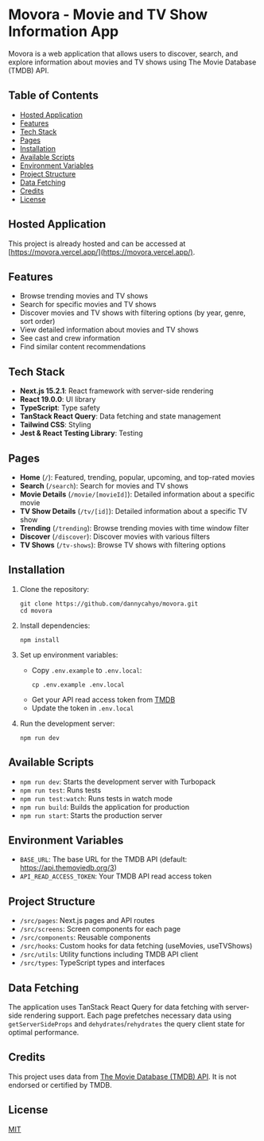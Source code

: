 # Movora - Movie and TV Show Information App

Movora is a web application that allows users to discover, search, and explore information about movies and TV shows using The Movie Database (TMDB) API.

## Table of Contents

- [Hosted Application](#hosted-application)
- [Features](#features)
- [Tech Stack](#tech-stack)
- [Pages](#pages)
- [Installation](#installation)
- [Available Scripts](#available-scripts)
- [Environment Variables](#environment-variables)
- [Project Structure](#project-structure)
- [Data Fetching](#data-fetching)
- [Credits](#credits)
- [License](#license)

## Hosted Application

This project is already hosted and can be accessed at [https://movora.vercel.app/](https://movora.vercel.app/).

## Features

- Browse trending movies and TV shows
- Search for specific movies and TV shows
- Discover movies and TV shows with filtering options (by year, genre, sort order)
- View detailed information about movies and TV shows
- See cast and crew information
- Find similar content recommendations

## Tech Stack

- **Next.js 15.2.1**: React framework with server-side rendering
- **React 19.0.0**: UI library
- **TypeScript**: Type safety
- **TanStack React Query**: Data fetching and state management
- **Tailwind CSS**: Styling
- **Jest & React Testing Library**: Testing

## Pages

- **Home** (`/`): Featured, trending, popular, upcoming, and top-rated movies
- **Search** (`/search`): Search for movies and TV shows
- **Movie Details** (`/movie/[movieId]`): Detailed information about a specific movie
- **TV Show Details** (`/tv/[id]`): Detailed information about a specific TV show
- **Trending** (`/trending`): Browse trending movies with time window filter
- **Discover** (`/discover`): Discover movies with various filters
- **TV Shows** (`/tv-shows`): Browse TV shows with filtering options

## Installation

1. Clone the repository:

   ```
   git clone https://github.com/dannycahyo/movora.git
   cd movora
   ```

2. Install dependencies:

   ```
   npm install
   ```

3. Set up environment variables:

   - Copy `.env.example` to `.env.local`:
     ```
     cp .env.example .env.local
     ```
   - Get your API read access token from [TMDB](https://www.themoviedb.org/settings/api)
   - Update the token in `.env.local`

4. Run the development server:
   ```
   npm run dev
   ```

## Available Scripts

- `npm run dev`: Starts the development server with Turbopack
- `npm run test`: Runs tests
- `npm run test:watch`: Runs tests in watch mode
- `npm run build`: Builds the application for production
- `npm run start`: Starts the production server

## Environment Variables

- `BASE_URL`: The base URL for the TMDB API (default: https://api.themoviedb.org/3)
- `API_READ_ACCESS_TOKEN`: Your TMDB API read access token

## Project Structure

- `/src/pages`: Next.js pages and API routes
- `/src/screens`: Screen components for each page
- `/src/components`: Reusable components
- `/src/hooks`: Custom hooks for data fetching (useMovies, useTVShows)
- `/src/utils`: Utility functions including TMDB API client
- `/src/types`: TypeScript types and interfaces

## Data Fetching

The application uses TanStack React Query for data fetching with server-side rendering support. Each page prefetches necessary data using `getServerSideProps` and `dehydrates`/`rehydrates` the query client state for optimal performance.

## Credits

This project uses data from [The Movie Database (TMDB) API](https://www.themoviedb.org/documentation/api). It is not endorsed or certified by TMDB.

## License

[MIT](https://choosealicense.com/licenses/mit/)

